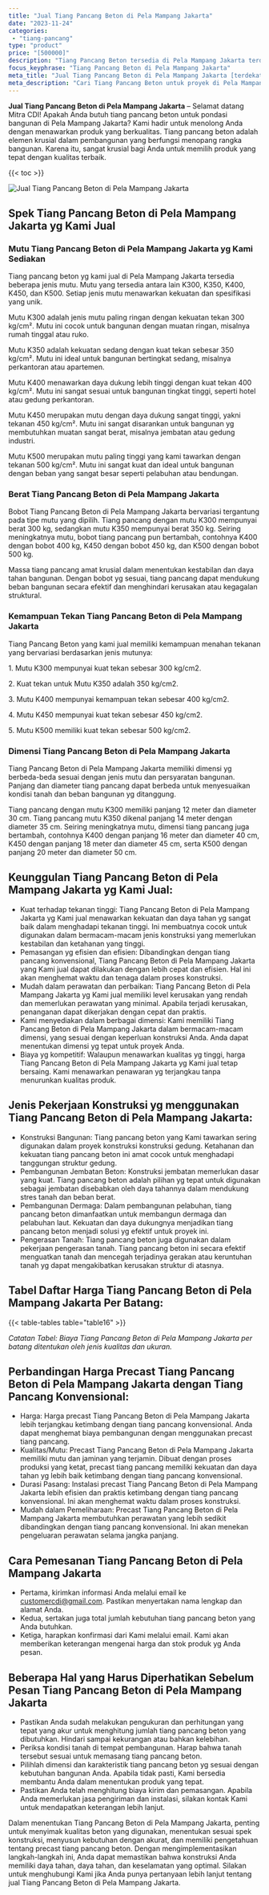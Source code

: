 ```yaml
---
title: "Jual Tiang Pancang Beton di Pela Mampang Jakarta"
date: "2023-11-24"
categories:
 - "tiang-pancang"
type: "product"
price: "[500000]"
description: "Tiang Pancang Beton tersedia di Pela Mampang Jakarta terdekat. Tiang Pancang Beton ini sering diaplikasaikan dalam project pembangunan sebagai bor file yang kuat dan berkualitas tinggi. Kontak kami untuk mendapatkan informasi lebih lanjut."
focus_keyphrase: "Tiang Pancang Beton di Pela Mampang Jakarta"
meta_title: "Jual Tiang Pancang Beton di Pela Mampang Jakarta [terdekat] - CDI"
meta_description: "Cari Tiang Pancang Beton untuk proyek di Pela Mampang Jakarta? Kami menyediakan Tiang Pancang Beton yang berkualitas untuk konstruksi. Dapatkan penawaran terbaik sekarang."
---
```


**Jual Tiang Pancang Beton di Pela Mampang Jakarta** – Selamat datang Mitra CDI! Apakah Anda butuh tiang pancang beton untuk pondasi bangunan di Pela Mampang Jakarta? Kami hadir untuk menolong Anda dengan menawarkan produk yang berkualitas. Tiang pancang beton adalah elemen krusial dalam pembangunan yang berfungsi menopang rangka bangunan. Karena itu, sangat krusial bagi Anda untuk memilih produk yang tepat dengan kualitas terbaik.

{{< toc >}}

![Jual Tiang Pancang Beton di Pela Mampang Jakarta](/images/tiang-pancang/tiang-pancang-11.jpg)

## Spek Tiang Pancang Beton di Pela Mampang Jakarta yg Kami Jual

### Mutu Tiang Pancang Beton di Pela Mampang Jakarta yg Kami Sediakan

Tiang pancang beton yg kami jual di Pela Mampang Jakarta tersedia beberapa jenis mutu. Mutu yang tersedia antara lain K300, K350, K400, K450, dan K500. Setiap jenis mutu menawarkan kekuatan dan spesifikasi yang unik.

Mutu K300 adalah jenis mutu paling ringan dengan kekuatan tekan 300 kg/cm². Mutu ini cocok untuk bangunan dengan muatan ringan, misalnya rumah tinggal atau ruko.

Mutu K350 adalah kekuatan sedang dengan kuat tekan sebesar 350 kg/cm². Mutu ini ideal untuk bangunan bertingkat sedang, misalnya perkantoran atau apartemen.

Mutu K400 menawarkan daya dukung lebih tinggi dengan kuat tekan 400 kg/cm². Mutu ini sangat sesuai untuk bangunan tingkat tinggi, seperti hotel atau gedung perkantoran.

Mutu K450 merupakan mutu dengan daya dukung sangat tinggi, yakni tekanan 450 kg/cm². Mutu ini sangat disarankan untuk bangunan yg membutuhkan muatan sangat berat, misalnya jembatan atau gedung industri.

Mutu K500 merupakan mutu paling tinggi yang kami tawarkan dengan tekanan 500 kg/cm². Mutu ini sangat kuat dan ideal untuk bangunan dengan beban yang sangat besar seperti pelabuhan atau bendungan.

### Berat Tiang Pancang Beton di Pela Mampang Jakarta

Bobot Tiang Pancang Beton di Pela Mampang Jakarta bervariasi tergantung pada tipe mutu yang dipilih. Tiang pancang dengan mutu K300 mempunyai berat 300 kg, sedangkan mutu K350 mempunyai berat 350 kg. Seiring meningkatnya mutu, bobot tiang pancang pun bertambah, contohnya K400 dengan bobot 400 kg, K450 dengan bobot 450 kg, dan K500 dengan bobot 500 kg.

Massa tiang pancang amat krusial dalam menentukan kestabilan dan daya tahan bangunan. Dengan bobot yg sesuai, tiang pancang dapat mendukung beban bangunan secara efektif dan menghindari kerusakan atau kegagalan struktural.

### Kemampuan Tekan Tiang Pancang Beton di Pela Mampang Jakarta

Tiang Pancang Beton yang kami jual memiliki kemampuan menahan tekanan yang bervariasi berdasarkan jenis mutunya:

1\. Mutu K300 mempunyai kuat tekan sebesar 300 kg/cm2.

2\. Kuat tekan untuk Mutu K350 adalah 350 kg/cm2.

3\. Mutu K400 mempunyai kemampuan tekan sebesar 400 kg/cm2.

4\. Mutu K450 mempunyai kuat tekan sebesar 450 kg/cm2.

5\. Mutu K500 memiliki kuat tekan sebesar 500 kg/cm2.

### Dimensi Tiang Pancang Beton di Pela Mampang Jakarta

Tiang Pancang Beton di Pela Mampang Jakarta memiliki dimensi yg berbeda-beda sesuai dengan jenis mutu dan persyaratan bangunan. Panjang dan diameter tiang pancang dapat berbeda untuk menyesuaikan kondisi tanah dan beban bangunan yg ditanggung.

Tiang pancang dengan mutu K300 memiliki panjang 12 meter dan diameter 30 cm. Tiang pancang mutu K350 dikenal panjang 14 meter dengan diameter 35 cm. Seiring meningkatnya mutu, dimensi tiang pancang juga bertambah, contohnya K400 dengan panjang 16 meter dan diameter 40 cm, K450 dengan panjang 18 meter dan diameter 45 cm, serta K500 dengan panjang 20 meter dan diameter 50 cm.

## Keunggulan Tiang Pancang Beton di Pela Mampang Jakarta yg Kami Jual:

*   Kuat terhadap tekanan tinggi: Tiang Pancang Beton di Pela Mampang Jakarta yg Kami jual menawarkan kekuatan dan daya tahan yg sangat baik dalam menghadapi tekanan tinggi. Ini membuatnya cocok untuk digunakan dalam bermacam-macam jenis konstruksi yang memerlukan kestabilan dan ketahanan yang tinggi.
*   Pemasangan yg efisien dan efisien: Dibandingkan dengan tiang pancang konvensional, Tiang Pancang Beton di Pela Mampang Jakarta yang Kami jual dapat dilakukan dengan lebih cepat dan efisien. Hal ini akan menghemat waktu dan tenaga dalam proses konstruksi.
*   Mudah dalam perawatan dan perbaikan: Tiang Pancang Beton di Pela Mampang Jakarta yg Kami jual memiliki level kerusakan yang rendah dan memerlukan perawatan yang minimal. Apabila terjadi kerusakan, penanganan dapat dikerjakan dengan cepat dan praktis.
*   Kami menyediakan dalam berbagai dimensi: Kami memiliki Tiang Pancang Beton di Pela Mampang Jakarta dalam bermacam-macam dimensi, yang sesuai dengan keperluan konstruksi Anda. Anda dapat menentukan dimensi yg tepat untuk proyek Anda.
*   Biaya yg kompetitif: Walaupun menawarkan kualitas yg tinggi, harga Tiang Pancang Beton di Pela Mampang Jakarta yg Kami jual tetap bersaing. Kami menawarkan penawaran yg terjangkau tanpa menurunkan kualitas produk.

## Jenis Pekerjaan Konstruksi yg menggunakan Tiang Pancang Beton di Pela Mampang Jakarta:

*   Konstruksi Bangunan: Tiang pancang beton yang Kami tawarkan sering digunakan dalam proyek konstruksi konstruksi gedung. Ketahanan dan kekuatan tiang pancang beton ini amat cocok untuk menghadapi tanggungan struktur gedung.
*   Pembangunan Jembatan Beton: Konstruksi jembatan memerlukan dasar yang kuat. Tiang pancang beton adalah pilihan yg tepat untuk digunakan sebagai jembatan disebabkan oleh daya tahannya dalam mendukung stres tanah dan beban berat.
*   Pembangunan Dermaga: Dalam pembangunan pelabuhan, tiang pancang beton dimanfaatkan untuk membangun dermaga dan pelabuhan laut. Kekuatan dan daya dukungnya menjadikan tiang pancang beton menjadi solusi yg efektif untuk proyek ini.
*   Pengerasan Tanah: Tiang pancang beton juga digunakan dalam pekerjaan pengerasan tanah. Tiang pancang beton ini secara efektif menguatkan tanah dan mencegah terjadinya gerakan atau keruntuhan tanah yg dapat mengakibatkan kerusakan struktur di atasnya.

## Tabel Daftar Harga Tiang Pancang Beton di Pela Mampang Jakarta Per Batang:

{{< table-tables table="table16" >}}

_Catatan Tabel: Biaya Tiang Pancang Beton di Pela Mampang Jakarta per batang ditentukan oleh jenis kualitas dan ukuran._

## Perbandingan Harga Precast Tiang Pancang Beton di Pela Mampang Jakarta dengan Tiang Pancang Konvensional:

*   Harga: Harga precast Tiang Pancang Beton di Pela Mampang Jakarta lebih terjangkau ketimbang dengan tiang pancang konvensional. Anda dapat menghemat biaya pembangunan dengan menggunakan precast tiang pancang.
*   Kualitas/Mutu: Precast Tiang Pancang Beton di Pela Mampang Jakarta memiliki mutu dan jaminan yang terjamin. Dibuat dengan proses produksi yang ketat, precast tiang pancang memiliki kekuatan dan daya tahan yg lebih baik ketimbang dengan tiang pancang konvensional.
*   Durasi Pasang: Instalasi precast Tiang Pancang Beton di Pela Mampang Jakarta lebih efisien dan praktis ketimbang dengan tiang pancang konvensional. Ini akan menghemat waktu dalam proses konstruksi.
*   Mudah dalam Pemeliharaan: Precast Tiang Pancang Beton di Pela Mampang Jakarta membutuhkan perawatan yang lebih sedikit dibandingkan dengan tiang pancang konvensional. Ini akan menekan pengeluaran perawatan selama jangka panjang.

## Cara Pemesanan Tiang Pancang Beton di Pela Mampang Jakarta

*   Pertama, kirimkan informasi Anda melalui email ke customercdi@gmail.com. Pastikan menyertakan nama lengkap dan alamat Anda.
*   Kedua, sertakan juga total jumlah kebutuhan tiang pancang beton yang Anda butuhkan.
*   Ketiga, harapkan konfirmasi dari Kami melalui email. Kami akan memberikan keterangan mengenai harga dan stok produk yg Anda pesan.

## Beberapa Hal yang Harus Diperhatikan Sebelum Pesan Tiang Pancang Beton di Pela Mampang Jakarta

*   Pastikan Anda sudah melakukan pengukuran dan perhitungan yang tepat yang akur untuk menghitung jumlah tiang pancang beton yang dibutuhkan. Hindari sampai kekurangan atau bahkan kelebihan.
*   Periksa kondisi tanah di tempat pembangunan. Harap bahwa tanah tersebut sesuai untuk memasang tiang pancang beton.
*   Pilihlah dimensi dan karakteristik tiang pancang beton yg sesuai dengan kebutuhan bangunan Anda. Apabila tidak pasti, Kami bersedia membantu Anda dalam menentukan produk yang tepat.
*   Pastikan Anda telah menghitung biaya kirim dan pemasangan. Apabila Anda memerlukan jasa pengiriman dan instalasi, silakan kontak Kami untuk mendapatkan keterangan lebih lanjut.

Dalam menentukan Tiang Pancang Beton di Pela Mampang Jakarta, penting untuk menyimak kualitas beton yang digunakan, menentukan sesuai spek konstruksi, menyusun kebutuhan dengan akurat, dan memiliki pengetahuan tentang precast tiang pancang beton. Dengan mengimplementasikan langkah-langkah ini, Anda dapat memastikan bahwa konstruksi Anda memiliki daya tahan, daya tahan, dan keselamatan yang optimal. Silakan untuk menghubungi Kami jika Anda punya pertanyaan lebih lanjut tentang jual Tiang Pancang Beton di Pela Mampang Jakarta.